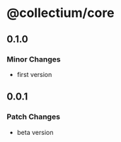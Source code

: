 # @collectium/core

## 0.1.0

### Minor Changes

- first version

## 0.0.1

### Patch Changes

- beta version
